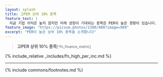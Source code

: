 ```yaml
---
layout: splash
title: 고PER 상위 10% 종목
feature_text: |
  지금 기업 이익은 높지 않지만 미래 성장이 기대되는 종목은 PER이 높은 경향이 있습니다. PER이 과다하게 높은 종목은 기업의 이익이 극히 낮거나, 매수세에 의한 일시적인 상승일 수 있으니 투자에 유의할 필요가 있습니다.
feature_image: "https://picsum.photos/1300/400?image=989"
excerpt: "PER이 높은 상위 10% 종목을 소개합니다"
---
```


> **고PER 상위 10% 종목**<small>[^fn_finance_metric]</small>

{% include_relative _includes/fn_high_per_inc.md %}

---
{% include commons/footnotes.md %}
